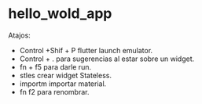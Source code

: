 # hello_wold_app

Atajos:
- Control +Shif + P flutter launch emulator.
- Control + . para sugerencias al estar sobre un widget.
- fn + f5 para darle run.
- stles crear widget Stateless.
- importm importar material.
- fn f2 para renombrar.